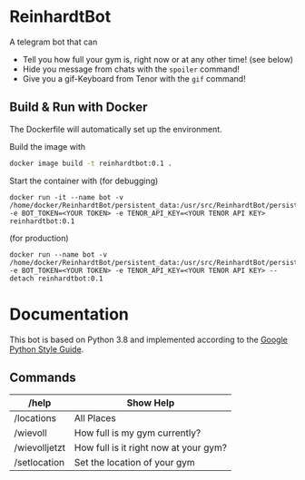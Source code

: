 # ReinhardtBot

A telegram bot that can
- Tell you how full your gym is, right now or at any other time! (see below)
- Hide you message from chats with the `spoiler` command!
- Give you a gif-Keyboard from Tenor with the `gif` command!

## Build & Run with Docker

The Dockerfile will automatically set up the environment. 

Build the image with 

```bash
docker image build -t reinhardtbot:0.1 .
```

Start the container with (for debugging)

```
docker run -it --name bot -v /home/docker/ReinhardtBot/persistent_data:/usr/src/ReinhardtBot/persistent_data -e BOT_TOKEN=<YOUR TOKEN> -e TENOR_API_KEY=<YOUR TENOR API KEY> reinhardtbot:0.1
```

(for production)

```
docker run --name bot -v /home/docker/ReinhardtBot/persistent_data:/usr/src/ReinhardtBot/persistent_data -e BOT_TOKEN=<YOUR TOKEN> -e TENOR_API_KEY=<YOUR TENOR API KEY> --detach reinhardtbot:0.1
```

# Documentation

This bot is based on Python 3.8 and implemented according to the [Google Python Style Guide](https://github.com/google/styleguide/blob/gh-pages/pyguide.md).

## Commands

| /help         | Show Help                                 |
| ------------- | ----------------------------------------- |
| /locations    | All Places                                |
| /wievoll      | How full is my gym currently?             |
| /wievolljetzt | How full is it right now at your gym?     |
| /setlocation  | Set the location of your gym              |
